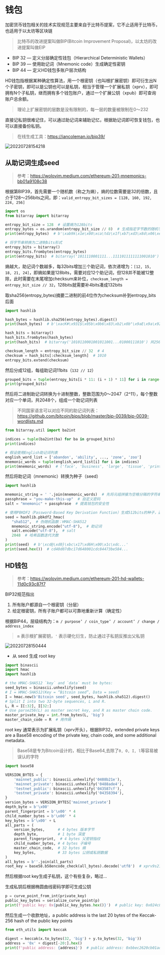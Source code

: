 # 钱包

加密货币钱包相关的技术实现规范主要来自于比特币提案，它不止适用于比特币，也适用于以太坊等区块链

> 比特币的改进提案叫做BIP(Bitcoin Improvement Proposal)，以太坊的改进提案叫做EIP

- BIP 32 — 定义分层确定性钱包（Hierarchical Deterministic Wallets）
- BIP 39 — 使用助记词（Mnemonic code）生成确定性密钥
- BIP 44 — 定义HD钱包多账户层次结构

HD钱包指根据某种确定性算法，用一个根密钥（也叫根扩展密钥）即可衍生出N个子密钥，即可以是公钥也可以是私钥，相当于管理一个扩展私钥（xprv），即可拥有N个子私钥，继而拥有多个钱包账户，通过一个扩展公钥（xpub）即可查询账户总余额。

> 理论上扩展密钥的层数是没有限制的，每一层的数量被限制在0～232

直接记私钥很难记住，可以通过助记词来辅助记忆，根据助记词即可恢复钱包，也可以直接备份私钥。

> 在线生成工具：<https://iancoleman.io/bip39/>

![20220728154218](http://image.zuoright.com/20220728154218.png)

## 从助记词生成seed

> 参考：<https://wolovim.medium.com/ethereum-201-mnemonics-bb01a9108c38>

根据第BIP39，首先需要一个随机数（称之为熵），熵的位数需要是32的倍数，且介于128～256bits之间，即：`valid_entropy_bit_sizes = [128, 160, 192, 224, 256]`

```python
import os
from bitarray import bitarray

entropy_bit_size = 128  # 设置熵为128bits
entropy_bytes = os.urandom(entropy_bit_size // 8)  # 生成指定字节数的随机字节串，8bits/bytes，地板除取整
print(entropy_bytes)  # b'\xab9k\x1e\x00\xca\tdz\x1f\xb7\xd3\x8d\x06\xe7\xca'

# 将字节串转换为二进制bits形式
entropy_bits = bitarray()
entropy_bits.frombytes(entropy_bytes)
print(entropy_bits)  # bitarray('1011110001111...1111011111111001010') 共128bits
```

熵越大，助记词个数越多，每32bits增加三个助记词，依次递增为：`[12, 15, 18, 21, 24]`，即熵如果是128bits，需要对应12个助记词，但128并不能被12整除，此时需要在末尾增加checksum来补位，`checksum_length = entropy_bit_size // 32`，128bits就需要补4bits凑成132bits

取sha256(entropy_bytes)摘要二进制的前4位作为checksum补到entropy_bits后面

```python
import hashlib

hash_bytes = hashlib.sha256(entropy_bytes).digest()
print(hash_bytes)  # b'\xacK#\x93I$\x05b\x0b6\x83\xb2\x0b"\x9aE\x9a\x92\xed\x98YA\xbe\xe9%\xa0\xd7\xa3\x9aDs\xb2'

hash_bits = bitarray()
hash_bits.frombytes(hash_bytes) 
print(hash_bits)  # bitarray('1010110001001011001...01000111010') 共256bits

checksum_length = entropy_bit_size // 32  # 4
checksum = hash_bits[:checksum_length]  # 1010
entropy_bits.extend(checksum)
```

然后分成12组，每组助记词11bits（`132 // 12`）

```python
grouped_bits = tuple(entropy_bits[i * 11: (i + 1) * 11] for i in range(len(entropy_bits) // 11))
print(grouped_bits)
```

然后将二进制助记词转换为十进制整数，整数范围为0～2047（2^11），每个整数对应一个单词，共2048个，组成一个助记词列表

> 不同国家语言可以对应不同的助记词列表：<https://github.com/bitcoin/bips/blob/master/bip-0039/bip-0039-wordlists.md>

```python
from bitarray.util import ba2int

indices = tuple(ba2int(ba) for ba in grouped_bits)
print(indices)

# 假设使用English助记词列表
english_word_list = ['abandon', 'ability', ..., 'zone', 'zoo']
mnemonic_words = tuple(english_word_list[i] for i in indices)
print(mnemonic_words)  # ('face', 'business', 'large', 'tissue', 'print', 'box', 'fix', 'maple', 'arena', 'help', 'critic', 'border')
```

然后将助记词（mnemonic）转换为种子（seed）

```python
import hashlib

mnemonic_string = ' '.join(mnemonic_words)  # 先将元组拼接为空格分隔的字符串形式：'across abstract shine ... uphold already club'
passphrase = "you-make-this-up"  # 自定义密码
salt = "mnemonic" + passphrase  # 提高钱包的安全性

# 使用PBKDF2（Password-Based Key Derivation Function）生成512bits的种子，通常表现为64bytes的16进制形式
seed = hashlib.pbkdf2_hmac(
   "sha512",  # 伪随机函数：HMAC-SHA512
   mnemonic_string.encode("utf-8"),  # 助记词
   salt.encode("utf-8"),  # salt
   2048  # 哈希函数迭代次数
)
print(seed)  # b'\xcd@\xd0}\xbc\x17\xd6H\x00\x1c\xdc...'
print(seed.hex())  # cd40d07dbc17d648001cdc84473be584...
```

## HD钱包

> 参考：<https://wolovim.medium.com/ethereum-201-hd-wallets-11d0c93c87f7>

BIP32规范指出

1. 所有账户都源自一个根密钥（分层）
2. 给定根密钥，所有子账户都可以可靠地重新计算（确定性）

根据BIP44，层级结构为：`m / purpose’ / coin_type’ / account’ / change / address_index`

> `m` 表示根扩展密钥，`'` 表示硬化衍生，防止通过子私钥反推出父私钥

![20220728150444](http://image.zuoright.com/20220728150444.png)

- 从 seed 生成 root key

```python
import binascii
import hmac
import hashlib

# the HMAC-SHA512 `key` and `data` must be bytes:
seed_bytes = binascii.unhexlify(seed)
# I = HMAC-SHA512(Key = “Bitcoin seed”, Data = seed)
I = hmac.new(b'Bitcoin seed', seed_bytes, hashlib.sha512).digest()
# Split I into two 32-byte sequences, L and R.
L, R = I[:32], I[32:]
# Use parse256(L) as master secret key, and R as master chain code.
master_private_key = int.from_bytes(L, 'big')
master_chain_code = R  # 用作熵
```

root key 通常表示为扩展私钥（xprv开头），根据BIP32，extended private keys are a Base58 encoding of the private key, chain code, and some additional metadata.

> Base58是专为Bitcoin设计的，相比于Base64,去除了`0, O, I, l`等容易被误认的字符

```python
import base58

VERSION_BYTES = {
    'mainnet_public': binascii.unhexlify('0488b21e'),
    'mainnet_private': binascii.unhexlify('0488ade4'),
    'testnet_public': binascii.unhexlify('043587cf'),
    'testnet_private': binascii.unhexlify('04358394'),
}
version_bytes = VERSION_BYTES['mainnet_private']
depth_byte = b'\x00'
parent_fingerprint = b'\x00' * 4
child_number_bytes = b'\x00' * 4
key_bytes = b'\x00' + L
all_parts = (
    version_bytes,      # 4 bytes 版本字节
    depth_byte,         # 1 byte 深度
    parent_fingerprint,  # 4 bytes 父密钥指纹
    child_number_bytes, # 4 bytes 子编号
    master_chain_code,  # 32 bytes 熵
    key_bytes,          # 33 bytes 公钥或私钥数据
)
all_bytes = b''.join(all_parts)
root_key = base58.b58encode_check(all_bytes).decode('utf8')  # xprv9s21ZrQH143K...T2emdEXVYsCzC2U
```

然后根据root key生成子私钥，这个有些复杂，略过...

生成私钥后根据椭圆曲线密码学即可生成公钥

```python
p = curve_point_from_int(private_key)
public_key_bytes = serialize_curve_point(p)
print(f'public key: 0x{public_key_bytes.hex()}')  # public key: 0x024c8f4044470bd42b81a...
```

然后生成一个收款地址，a public address is the last 20 bytes of the Keccak-256 hash of the public key points

```python
from eth_utils import keccak

digest = keccak(x.to_bytes(32, 'big') + y.to_bytes(32, 'big'))
address = '0x' + digest[-20:].hex()
print(f'public address: {address}')  # public address: 0xbbec2620cb01adae3f96e1fa39f997f06bfb7ca0
```
